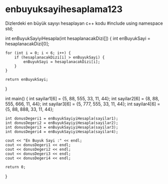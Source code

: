 # enbuyuksayihesaplama123
Dizlerdeki en büyük sayıyı hesaplayan c++ kodu
#include <iostream>
using namespace std;

int enBuyukSayiyiHesapla(int hesaplanacakDizi[]) {
    int enBuyukSayi = hesaplanacakDizi[0];

    for (int i = 0; i < 6; i++) {
        if (hesaplanacakDizi[i] > enBuyukSayi) {
            enBuyukSayi = hesaplanacakDizi[i];
        }
    }

    return enBuyukSayi;
}

int main() {
    int sayilar1[6] = {5, 88, 555, 33, 11, 44};
    int sayilar2[6] = {8, 88, 555, 666, 11, 44};
    int sayilar3[6] = {5, 777, 555, 33, 11, 44};
    int sayilar4[6] = {5, 88, 888, 33, 11, 44};

    int donusDegeri1 = enBuyukSayiyiHesapla(sayilar1);
    int donusDegeri2 = enBuyukSayiyiHesapla(sayilar2);
    int donusDegeri3 = enBuyukSayiyiHesapla(sayilar3);
    int donusDegeri4 = enBuyukSayiyiHesapla(sayilar4);

    cout << "En Buyuk Sayi :" << endl;
    cout << donusDegeri1 << endl;
    cout << donusDegeri2 << endl;
    cout << donusDegeri3 << endl;
    cout << donusDegeri4 << endl;

    return 0;
}

